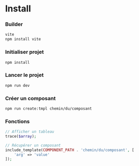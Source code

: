 # Install

### Builder

```bash
vite
npm install vite
```

### Initialiser projet

```bash
npm install
```

### Lancer le projet

```bash
npm run dev
```

### Créer un composant

```bash
npm run create:tmpl chemin/du/composant
```

### Fonctions
```php
// Afficher un tableau
trace($array);

// Récupérer un composant
include_template(COMPONENT_PATH . 'chemin/du/composant', [
    'arg' => 'value'
]);
```